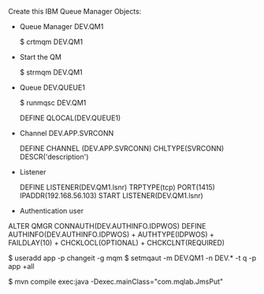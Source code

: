Create this IBM Queue Manager Objects: 
 
-  Queue Manager  DEV.QM1

	$ crtmqm DEV.QM1

- Start the QM

	$ strmqm  DEV.QM1

- Queue DEV.QUEUE1

	$ runmqsc DEV.QM1

	DEFINE QLOCAL(DEV.QUEUE1)

- Channel DEV.APP.SVRCONN 

	DEFINE CHANNEL (DEV.APP.SVRCONN) CHLTYPE(SVRCONN) DESCR('description')

- Listener

	DEFINE LISTENER(DEV.QM1.lsnr) TRPTYPE(tcp) PORT(1415) IPADDR(192.168.56.103)
    START LISTENER(DEV.QM1.lsnr)
    
- Authentication user 

ALTER QMGR CONNAUTH(DEV.AUTHINFO.IDPWOS)
	     DEFINE AUTHINFO(DEV.AUTHINFO.IDPWOS) +
	     AUTHTYPE(IDPWOS) +
	     FAILDLAY(10) +
	     CHCKLOCL(OPTIONAL) +
	     CHCKCLNT(REQUIRED)

$ useradd app -p changeit -g mqm
$ setmqaut -m DEV.QM1 -n DEV.* -t q -p app +all


$ mvn  compile exec:java -Dexec.mainClass="com.mqlab.JmsPut"
